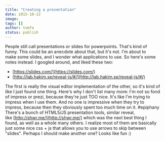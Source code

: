 ```yaml
---
title: "Creating a presentation"
date: 2015-10-22
image: 
tags: []
author: tomfa
status: publish
---
```


People still call presentations or slides for powerpoints. That's kind of funny. This could be an anecdote about that, but it's not. I'm about to make some slides, and I wonder what applications to use. So here's some notes instead. I googled around, and liked these two:

*   [https://slides.com/](https://slides.com/)
*   [http://lab.hakim.se/reveal-js/#/](http://lab.hakim.se/reveal-js/#/)

The first is really the visual editor implementation of the other, so it's kind of like I just found one thing. Here's why I don't list many more: I'm not so fond of impress or prezi, because they're just TOO nice. It's like I'm trying to impress when I use them. And no one is impressive when they try to impress, because then they obviously spent too much time on it. #epiphany There's a bunch of HTML5/JS presentation tools, similar reveal, like [http://shwr.me/](http://shwr.me/) which was the next best thing I found, as well as a whole many others. I realize most of them are basically just some nice css + js that allows you to use arrows to skip between "slides". Perhaps I should make another one? Looks like fun :)
